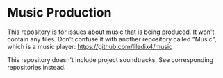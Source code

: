 # Music Production
This repository is for issues about music that is being produced. It won't contain any files. Don't confuse it with another repository called "Music", which is a music player: https://github.com/liledix4/music

This repository doesn't include project soundtracks. See corresponding repositories instead.